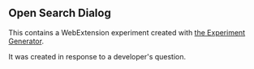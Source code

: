 ## Open Search Dialog

This contains a WebExtension experiment created with [the Experiment Generator](https://darktrojan.github.io/generator/generator.html).

It was created in response to a developer's question.
